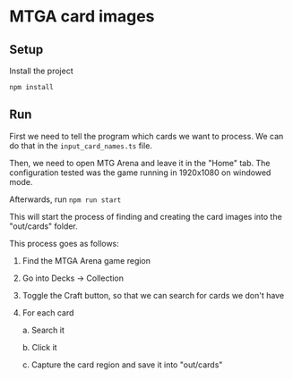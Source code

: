 # MTGA card images


## Setup

Install the project

```shell script
npm install
```

## Run

First we need to tell the program which cards we want to process. We can do that in the `input_card_names.ts` file.

Then, we need to open MTG Arena and leave it in the "Home" tab.
The configuration tested was the game running in 1920x1080 on windowed mode.

Afterwards, run `npm run start`

This will start the process of finding and creating the card images into the "out/cards" folder.

This process goes as follows:

1. Find the MTGA Arena game region

2. Go into Decks -> Collection

4. Toggle the Craft button, so that we can search for cards we don't have

4. For each card

	a. Search it

	b. Click it

	c. Capture the card region and save it into "out/cards"
